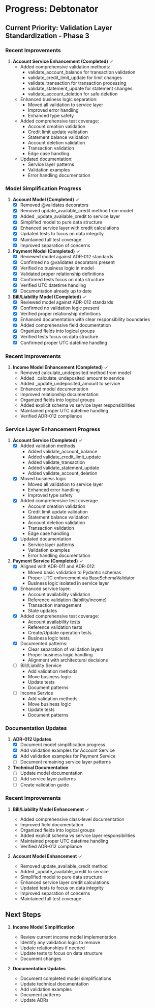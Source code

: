 # Progress: Debtonator

## Current Priority: Validation Layer Standardization - Phase 3

### Recent Improvements
1. **Account Service Enhancement (Completed)** ✓
   - Added comprehensive validation methods:
     * validate_account_balance for transaction validation
     * validate_credit_limit_update for limit changes
     * validate_transaction for transaction processing
     * validate_statement_update for statement changes
     * validate_account_deletion for safe deletion
   - Enhanced business logic separation:
     * Moved all validation to service layer
     * Improved error handling
     * Enhanced type safety
   - Added comprehensive test coverage:
     * Account creation validation
     * Credit limit update validation
     * Statement balance validation
     * Account deletion validation
     * Transaction validation
     * Edge case handling
   - Updated documentation:
     * Service layer patterns
     * Validation examples
     * Error handling documentation

### Model Simplification Progress
1. **Account Model (Completed)** ✓
   - [x] Removed @validates decorators
   - [x] Removed update_available_credit method from model
   - [x] Added _update_available_credit to service layer
   - [x] Simplified model to pure data structure
   - [x] Enhanced service layer with credit calculations
   - [x] Updated tests to focus on data integrity
   - [x] Maintained full test coverage
   - [x] Improved separation of concerns

2. **Payment Model (Completed)** ✓
   - [x] Reviewed model against ADR-012 standards
   - [x] Confirmed no @validates decorators present
   - [x] Verified no business logic in model
   - [x] Validated proper relationship definitions
   - [x] Confirmed tests focus on data structure
   - [x] Verified UTC datetime handling
   - [x] Documentation already up to date

3. **Bill/Liability Model (Completed)** ✓
   - [x] Reviewed model against ADR-012 standards
   - [x] Confirmed no validation logic present
   - [x] Verified proper relationship definitions
   - [x] Enhanced documentation with clear responsibility boundaries
   - [x] Added comprehensive field documentation
   - [x] Organized fields into logical groups
   - [x] Verified tests focus on data structure
   - [x] Confirmed proper UTC datetime handling

### Recent Improvements
1. **Income Model Enhancement (Completed)** ✓
   - Removed calculate_undeposited method from model
   - Added _calculate_undeposited_amount to service
   - Added _update_undeposited_amount to service
   - Enhanced model documentation
   - Improved relationship documentation
   - Organized fields into logical groups
   - Added explicit schema vs service layer responsibilities
   - Maintained proper UTC datetime handling
   - Verified ADR-012 compliance

### Service Layer Enhancement Progress

1. **Account Service (Completed)** ✓
   - [x] Added validation methods
     * Added validate_account_balance
     * Added validate_credit_limit_update
     * Added validate_transaction
     * Added validate_statement_update
     * Added validate_account_deletion
   - [x] Moved business logic
     * Moved all validation to service layer
     * Enhanced error handling
     * Improved type safety
   - [x] Added comprehensive test coverage
     * Account creation validation
     * Credit limit update validation
     * Statement balance validation
     * Account deletion validation
     * Transaction validation
     * Edge case handling
   - [x] Updated documentation
     * Service layer patterns
     * Validation examples
     * Error handling documentation

2. **Payment Service (Completed)** ✓
   - [x] Aligned with ADR-011 and ADR-012:
     * Moved basic validation to Pydantic schemas
     * Proper UTC enforcement via BaseSchemaValidator
     * Business logic isolated in service layer
   - [x] Enhanced service layer:
     * Account availability validation
     * Reference validation (liability/income)
     * Transaction management
     * State updates
   - [x] Added comprehensive test coverage:
     * Account availability tests
     * Reference validation tests
     * Create/Update operation tests
     * Business logic tests
   - [x] Documented patterns:
     * Clear separation of validation layers
     * Proper business logic handling
     * Alignment with architectural decisions
   - [ ] Bill/Liability Service
     * Add validation methods
     * Move business logic
     * Update tests
     * Document patterns
   - [ ] Income Service
     * Add validation methods
     * Move business logic
     * Update tests
     * Document patterns

### Documentation Updates
1. **ADR-012 Updates**
   - [x] Document model simplification progress
   - [x] Add validation examples for Account Service
   - [x] Add validation examples for Payment Service
   - [ ] Document remaining service layer patterns

2. **Technical Documentation**
   - [ ] Update model documentation
   - [ ] Add service layer patterns
   - [ ] Create validation guide

### Recent Improvements
1. **Bill/Liability Model Enhancement** ✓
   - Added comprehensive class-level documentation
   - Improved field documentation
   - Organized fields into logical groups
   - Added explicit schema vs service layer responsibilities
   - Maintained proper UTC datetime handling
   - Verified ADR-012 compliance

2. **Account Model Enhancement** ✓
   - Removed update_available_credit method
   - Added _update_available_credit to service
   - Simplified model to pure data structure
   - Enhanced service layer credit calculations
   - Updated tests to focus on data integrity
   - Improved separation of concerns
   - Maintained full test coverage

## Next Steps
1. **Income Model Simplification**
   - Review current income model implementation
   - Identify any validation logic to remove
   - Update relationships if needed
   - Update tests to focus on data structure
   - Document changes

2. **Documentation Updates**
   - Document completed model simplifications
   - Update technical documentation
   - Add validation examples
   - Document patterns
   - Update ADRs
